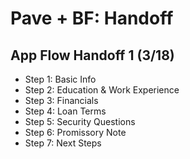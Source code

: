 # Pave + BF: Handoff

## App Flow Handoff 1 (3/18)
- Step 1: Basic Info
- Step 2: Education & Work Experience
- Step 3: Financials
- Step 4: Loan Terms
- Step 5: Security Questions
- Step 6: Promissory Note
- Step 7: Next Steps
